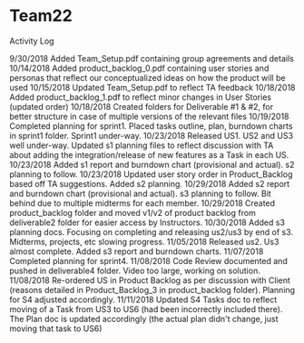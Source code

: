 # Team22
Activity Log

9/30/2018	Added Team_Setup.pdf containing group agreements and details
10/14/2018	Added product_backlog_0.pdf containing user stories and personas that reflect our conceptualized ideas on how the product will be used
10/15/2018  Updated Team_Setup.pdf to reflect TA feedback
10/18/2018  Added product_backlog_1.pdf to reflect minor changes in User Stories (updated order)
10/18/2018  Created folders for Deliverable #1 & #2, for better structure in case of multiple versions of the relevant files
10/19/2018  Completed planning for sprint1. Placed tasks outline, plan, burndown charts in sprint1 folder. Sprint1 under-way.
10/23/2018  Released US1. US2 and US3 well under-way. Updated s1 planning files to reflect discussion with TA about adding the integration/release of new features as a Task in each US.
10/23/2018  Added s1 report and burndown chart (provisional and actual). s2 planning to follow.
10/23/2018  Updated user story order in Product_Backlog based off TA suggestions. Added s2 planning.
10/29/2018  Added s2 report and burndown chart (provisional and actual). s3 planning to follow. Bit behind due to multiple midterms for each member.
10/29/2018  Created product_backlog folder and moved v1/v2 of product backlog from deliverable2 folder for easier access by Instructors.
10/30/2018  Added s3 planning docs. Focusing on completing and releasing us2/us3 by end of s3. Midterms, projects, etc slowing progress.
11/05/2018  Released us2. Us3 almost complete. Added s3 report and burndown charts.
11/07/2018  Completed planning for sprint4.
11/08/2018  Code Review documented and pushed in deliverable4 folder. Video too large, working on solution.
11/08/2018  Re-ordered US in Product Backlog as per discussion with Client (reasons detailed in Product_Backlog_3 in product_backlog folder). Planning for S4 adjusted accordingly.
11/11/2018  Updated S4 Tasks doc to reflect moving of a Task from US3 to US6 (had been incorrectly included there). The Plan doc is updated accordingly (the actual plan didn't change, just moving that task to US6)